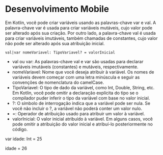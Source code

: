 # Desenvolvimento Mobile

<p>Em Kotlin, você pode criar variáveis usando as palavras-chave var e val. A palavra-chave var é usada para criar variáveis mutáveis, cujo valor pode ser alterado após sua criação. Por outro lado, a palavra-chave val é usada para criar variáveis imutáveis, também chamadas de constantes, cujo valor não pode ser alterado após sua atribuição inicial.</p>

<code>val|var nomeVariavel: TipoVariavel? = valorInicial</code>

<ul>
  <li>val ou var: As palavras-chave val e var são usadas para declarar variáveis imutáveis (constantes) e mutáveis, respectivamente.</li>
  <li>nomeVariavel: Nome que você deseja atribuir à variável. Os nomes de variáveis devem começar com uma letra minúscula e seguir as convenções de nomenclatura do camelCase.
</li>
  <li>TipoVariavel: O tipo de dado da variável, como Int, Double, String, etc. Em Kotlin, você pode omitir a declaração explícita do tipo se o compilador puder inferir o tipo da variável com base no valor inicial.
</li>
  <li>?: O símbolo de interrogação indica que a variável pode ser nula. Se você não incluir o ?, a variável não poderá conter um valor nulo.
</li>
  <li>=: Operador de atribuição usado para atribuir um valor à variável.</li>
  <li>valorInicial: O valor inicial atribuído à variável. Em alguns casos, você pode omitir a atribuição do valor inicial e atribuí-lo posteriormente no código.
</li>
</ul>

<p>var idade: Int = 25</p>
<p>idade = 26</p>

